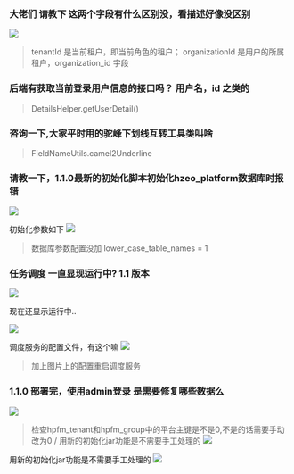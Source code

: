 ### 大佬们 请教下 这两个字段有什么区别没，看描述好像没区别
![](https://img2018.cnblogs.com/blog/1231979/201911/1231979-20191118110006755-585406315.png)

>tenantId 是当前租户，即当前角色的租户； organizationId 是用户的所属租户，organization_id 字段


### 后端有获取当前登录用户信息的接口吗？ 用户名，id 之类的
>DetailsHelper.getUserDetail()


### 咨询一下,大家平时用的驼峰下划线互转工具类叫啥
>FieldNameUtils.camel2Underline



### 请教一下，1.1.0最新的初始化脚本初始化hzeo_platform数据库时报错
![](https://img2018.cnblogs.com/blog/1231979/201911/1231979-20191118110411652-402569299.png)

初始化参数如下
![](https://img2018.cnblogs.com/blog/1231979/201911/1231979-20191118110456162-1592743079.png)
>数据库参数配置没加 lower_case_table_names = 1



 ### 任务调度 一直显现运行中? 1.1 版本
![](https://img2018.cnblogs.com/blog/1231979/201911/1231979-20191118110552934-1348664766.png)

现在还显示运行中..

![](https://img2018.cnblogs.com/blog/1231979/201911/1231979-20191118110540746-1575562781.png)

调度服务的配置文件，有这个嘛
![](https://img2018.cnblogs.com/blog/1231979/201911/1231979-20191118110642915-120478599.png)

>加上图片上的配置重启调度服务


### 1.1.0 部署完，使用admin登录  是需要修复哪些数据么
![](https://img2018.cnblogs.com/blog/1231979/201911/1231979-20191118110840397-1884709503.png)

>检查hpfm_tenant和hpfm_group中的平台主键是不是0,不是的话需要手动改为0  / 用新的初始化jar功能是不需要手工处理的
![](https://img2018.cnblogs.com/blog/1231979/201911/1231979-20191118110908499-368602090.png)

用新的初始化jar功能是不需要手工处理的
![](https://img2018.cnblogs.com/blog/1231979/201911/1231979-20191118111021768-1534779705.png)




